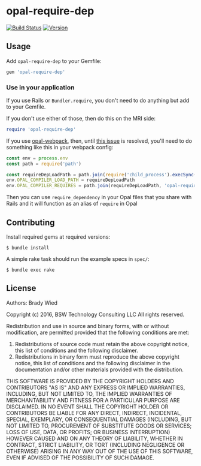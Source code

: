 # opal-require-dep

[![Build Status](http://img.shields.io/travis/wied03/opal-require-dep/master.svg?style=flat)](http://travis-ci.org/wied03/opal-require-dep)
[![Version](http://img.shields.io/gem/v/opal-require-dep.svg?style=flat-square)](https://rubygems.org/gems/opal-require-dep)

## Usage

Add `opal-require-dep` to your Gemfile:

```ruby
gem 'opal-require-dep'
```

### Use in your application

If you use Rails or `Bundler.require`, you don't need to do anything but add to your Gemfile.

If you don't use either of those, then do this on the MRI side:

```ruby
require 'opal-require-dep'
```

If you use [opal-webpack](https://github.com/cj/opal-webpack), then, until [this issue](https://github.com/cj/opal-webpack/issues/31) is resolved, you'll need to do something like this in your webpack config:
```js
const env = process.env
const path = require('path')

const requireDepLoadPath = path.join(require('child_process').execSync("ruby -e \"puts Gem::Specification.find_by_name('opal-require-dep').gem_dir\"").toString().trim(), 'lib')
env.OPAL_COMPILER_LOAD_PATH = requireDepLoadPath
env.OPAL_COMPILER_REQUIRES = path.join(requireDepLoadPath, 'opal-require-dep')
```

Then you can use `require_dependency` in your Opal files that you share with Rails and it will function as an alias of
`require` in Opal

## Contributing

Install required gems at required versions:

    $ bundle install

A simple rake task should run the example specs in `spec/`:

    $ bundle exec rake

## License

Authors: Brady Wied

Copyright (c) 2016, BSW Technology Consulting LLC
All rights reserved.

Redistribution and use in source and binary forms, with or without modification, are permitted provided that the following conditions are met:

1. Redistributions of source code must retain the above copyright notice, this list of conditions and the following disclaimer.
2. Redistributions in binary form must reproduce the above copyright notice, this list of conditions and the following disclaimer in the documentation and/or other materials provided with the distribution.

THIS SOFTWARE IS PROVIDED BY THE COPYRIGHT HOLDERS AND CONTRIBUTORS "AS IS" AND ANY EXPRESS OR IMPLIED WARRANTIES, INCLUDING, BUT NOT LIMITED TO, THE IMPLIED WARRANTIES OF MERCHANTABILITY AND FITNESS FOR A PARTICULAR PURPOSE ARE DISCLAIMED. IN NO EVENT SHALL THE COPYRIGHT HOLDER OR CONTRIBUTORS BE LIABLE FOR ANY DIRECT, INDIRECT, INCIDENTAL, SPECIAL, EXEMPLARY, OR CONSEQUENTIAL DAMAGES (INCLUDING, BUT NOT LIMITED TO, PROCUREMENT OF SUBSTITUTE GOODS OR SERVICES; LOSS OF USE, DATA, OR PROFITS; OR BUSINESS INTERRUPTION) HOWEVER CAUSED AND ON ANY THEORY OF LIABILITY, WHETHER IN CONTRACT, STRICT LIABILITY, OR TORT (INCLUDING NEGLIGENCE OR OTHERWISE) ARISING IN ANY WAY OUT OF THE USE OF THIS SOFTWARE, EVEN IF ADVISED OF THE POSSIBILITY OF SUCH DAMAGE.

